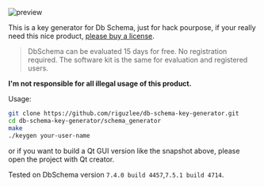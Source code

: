 ![preview](http://git.oschina.net/uploads/images/2016/0803/113914_82b49165_717.png "preview")

This is a key generator for Db Schema, just for hack pourpose, if your really need this nice product, [please buy a license](http://www.dbschema.com/purchase.html).

>DbSchema can be evaluated 15 days for free. No registration required. The software kit is the same for evaluation and registered users.

**I'm not responsible for all illegal usage of this product.**

Usage:
```bash
git clone https://github.com/riguzlee/db-schema-key-generator.git
cd db-schema-key-generator/schema_generator
make
./keygen your-user-name
```

or if you want to build a Qt GUI version like the snapshot above, please open the project with Qt creator.

Tested on DbSchema version `7.4.0 build 4457`,`7.5.1 build 4714`.
